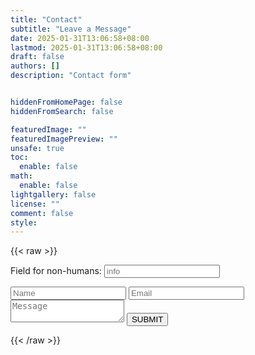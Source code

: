 ```yaml
---
title: "Contact"
subtitle: "Leave a Message"
date: 2025-01-31T13:06:58+08:00
lastmod: 2025-01-31T13:06:58+08:00
draft: false
authors: []
description: "Contact form"


hiddenFromHomePage: false
hiddenFromSearch: false

featuredImage: ""
featuredImagePreview: ""
unsafe: true
toc:
  enable: false
math:
  enable: false
lightgallery: false
license: ""
comment: false
style:
---
```


{{< raw >}}


<div class="contact-form">
  <form
    name="contact"
    method="POST"
    netlify-honeypot="honey-field"
    data-netlify="true"
  >
    <p class="hidden">
      <label> Field for non-humans: <input name="honey-field" placeholder="info" /> </label>
    </p>
    <input name="name" type="text" class="feedback-input" placeholder="Name" required />
    <input
      name="email"
      type="email"
      class="feedback-input"
      placeholder="Email"
      required
    />
    <textarea
      name="message"
      class="feedback-input"
      placeholder="Message"
      required
    ></textarea>
    <input type="submit" value="SUBMIT" />
  </form>
</div>

<!-- 
<iframe style="display:block; margin: 0 auto;" src="https://docs.google.com/forms/d/e/1FAIpQLScxcwXEmiiYZukVZ7tCAwsH-EJ280dKhHbLSdG8JI__UM5G6A/viewform?embedded=true" width="100%" height="1000" frameborder="0" marginheight="0" marginwidth="0">Loading…</iframe> 
-->
{{< /raw >}}
